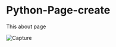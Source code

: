 # Python-Page-create

This about page

![Capture](https://user-images.githubusercontent.com/82565293/118174142-15220f80-b44c-11eb-852a-bc8e3a932559.PNG)

